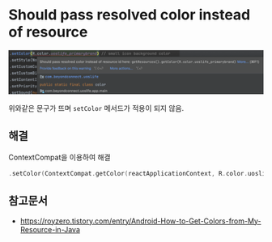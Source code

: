 # Should pass resolved color instead of resource

![color_resource.png](./img/color_resource.png)

위와같은 문구가 뜨며 `setColor` 메서드가 적용이 되지 않음.

## 해결

ContextCompat을 이용하여 해결

```kotlin
.setColor(ContextCompat.getColor(reactApplicationContext, R.color.uoslife_primarybrand))
```

## 참고문서

- https://royzero.tistory.com/entry/Android-How-to-Get-Colors-from-My-Resource-in-Java
